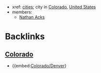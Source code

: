 - xref: [cities](<../cities.md>); city in [Colorado](<../Colorado.md>), [United States](<../United States.md>)
- members:
    - [Nathan Acks](<../Nathan Acks.md>)

# Backlinks
## [Colorado](<Colorado.md>)
- {{embed:[Colorado/Denver](<../Colorado/Denver.md>)}

